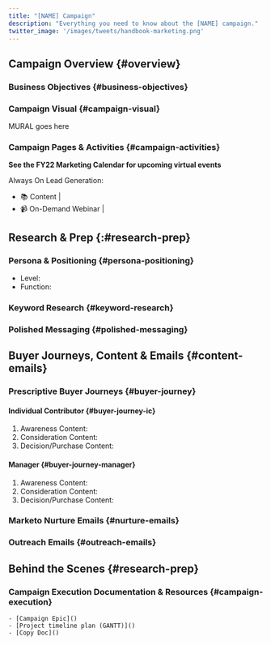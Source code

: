 ```yaml
---
title: "[NAME] Campaign"
description: "Everything you need to know about the [NAME] campaign."
twitter_image: '/images/tweets/handbook-marketing.png'
---
```


## Campaign Overview {#overview}

### Business Objectives {#business-objectives}

### Campaign Visual {#campaign-visual}

MURAL goes here

### Campaign Pages & Activities {#campaign-activities}

<!-- DO NOT CHANGE THIS ANCHOR -->

**See the FY22 Marketing Calendar for upcoming virtual events**

Always On Lead Generation:

- :books: Content |
- :video_camera: On-Demand Webinar |

## Research & Prep {:#research-prep}

### Persona & Positioning {#persona-positioning}

<!-- DO NOT CHANGE THIS ANCHOR -->

- Level:
- Function:

### Keyword Research {#keyword-research}

<!-- DO NOT CHANGE THIS ANCHOR -->

### Polished Messaging {#polished-messaging}

<!-- DO NOT CHANGE THIS ANCHOR -->

## Buyer Journeys, Content & Emails {#content-emails}

### Prescriptive Buyer Journeys {#buyer-journey}

<!-- DO NOT CHANGE THIS ANCHOR -->

#### Individual Contributor {#buyer-journey-ic}

<!-- DO NOT CHANGE THIS ANCHOR -->

1. Awareness Content:
1. Consideration Content:
1. Decision/Purchase Content:

#### Manager {#buyer-journey-manager}

<!-- DO NOT CHANGE THIS ANCHOR -->

1. Awareness Content:
1. Consideration Content:
1. Decision/Purchase Content:

### Marketo Nurture Emails {#nurture-emails}

<!-- DO NOT CHANGE THIS ANCHOR -->

### Outreach Emails {#outreach-emails}

<!-- DO NOT CHANGE THIS ANCHOR -->

## Behind the Scenes {#research-prep}

### Campaign Execution Documentation & Resources {#campaign-execution}

<!-- DO NOT CHANGE THIS ANCHOR -->

```text
- [Campaign Epic]()
- [Project timeline plan (GANTT)]()
- [Copy Doc]()
```

